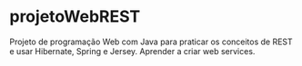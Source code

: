 # projetoWebREST

Projeto de programação Web com Java para praticar os conceitos de REST e usar Hibernate, Spring e Jersey. Aprender a criar web services. 
 
